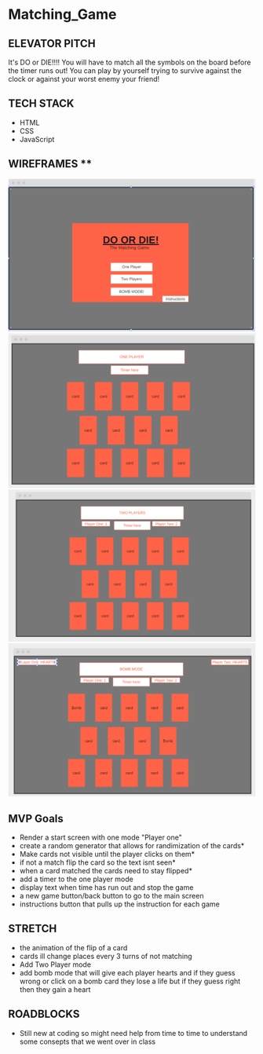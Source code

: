 # Matching_Game

## **ELEVATOR PITCH**

It's DO or DIE!!!! You will have to match all the symbols on the board before the timer runs out! You can play by yourself trying to survive against the clock or against your worst enemy your friend!

## **TECH STACK**

- HTML
- CSS
- JavaScript

## WIREFRAMES \*\*

![Front Page](./img/Front%20Screen.PNG)
![PlayerOne](./img/one%20player.PNG)
![PlayerTwo](./img/two%20players.PNG)
![BOMB MODE](./img/BOMB%20MODE.PNG)

## **MVP Goals**

- Render a start screen with one mode "Player one"
- create a random generator that allows for randimization of the cards\*
- Make cards not visible until the player clicks on them\*
- if not a match flip the card so the text isnt seen\*
- when a card matched the cards need to stay flipped\*
- add a timer to the one player mode
- display text when time has run out and stop the game
- a new game button/back button to go to the main screen
- instructions button that pulls up the instruction for each game

## **STRETCH**

- the animation of the flip of a card
- cards ill change places every 3 turns of not matching
- Add Two Player mode
- add bomb mode that will give each player hearts and if they guess wrong or click on a bomb card they lose a life but if they guess right then they gain a heart

## **ROADBLOCKS**

- Still new at coding so might need help from time to time to understand some consepts that we went over in class
